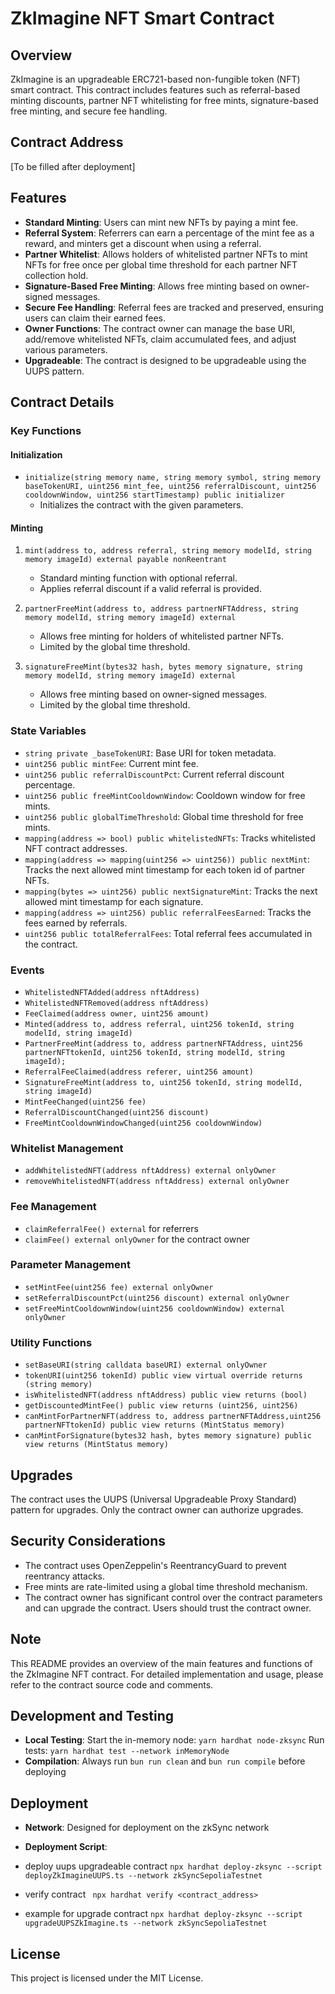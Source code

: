 # ZkImagine NFT Smart Contract

## Overview
ZkImagine is an upgradeable ERC721-based non-fungible token (NFT) smart contract. This contract includes features such as referral-based minting discounts, partner NFT whitelisting for free mints, signature-based free minting, and secure fee handling.

## Contract Address
[To be filled after deployment]

## Features
- **Standard Minting**: Users can mint new NFTs by paying a mint fee.
- **Referral System**: Referrers can earn a percentage of the mint fee as a reward, and minters get a discount when using a referral.
- **Partner Whitelist**: Allows holders of whitelisted partner NFTs to mint NFTs for free once per global time threshold for each partner NFT collection hold.
- **Signature-Based Free Minting**: Allows free minting based on owner-signed messages.
- **Secure Fee Handling**: Referral fees are tracked and preserved, ensuring users can claim their earned fees.
- **Owner Functions**: The contract owner can manage the base URI, add/remove whitelisted NFTs, claim accumulated fees, and adjust various parameters.
- **Upgradeable**: The contract is designed to be upgradeable using the UUPS pattern.

## Contract Details

### Key Functions

#### Initialization
- `initialize(string memory name, string memory symbol, string memory baseTokenURI, uint256 mint_fee, uint256 referralDiscount, uint256 cooldownWindow, uint256 startTimestamp) public initializer`
  - Initializes the contract with the given parameters.

#### Minting
1. `mint(address to, address referral, string memory modelId, string memory imageId) external payable nonReentrant`
   - Standard minting function with optional referral.
   - Applies referral discount if a valid referral is provided.

2. `partnerFreeMint(address to, address partnerNFTAddress, string memory modelId, string memory imageId) external`
   - Allows free minting for holders of whitelisted partner NFTs.
   - Limited by the global time threshold.

3. `signatureFreeMint(bytes32 hash, bytes memory signature, string memory modelId, string memory imageId) external`
   - Allows free minting based on owner-signed messages.
   - Limited by the global time threshold.

### State Variables
- `string private _baseTokenURI`: Base URI for token metadata.
- `uint256 public mintFee`: Current mint fee.
- `uint256 public referralDiscountPct`: Current referral discount percentage.
- `uint256 public freeMintCooldownWindow`: Cooldown window for free mints.
- `uint256 public globalTimeThreshold`: Global time threshold for free mints.
- `mapping(address => bool) public whitelistedNFTs`: Tracks whitelisted NFT contract addresses.
- `mapping(address => mapping(uint256 => uint256)) public nextMint`: Tracks the next allowed mint timestamp for each token id of partner NFTs.
- `mapping(bytes => uint256) public nextSignatureMint`: Tracks the next allowed mint timestamp for each signature.
- `mapping(address => uint256) public referralFeesEarned`: Tracks the fees earned by referrals.
- `uint256 public totalReferralFees`: Total referral fees accumulated in the contract.

### Events
- `WhitelistedNFTAdded(address nftAddress)`
- `WhitelistedNFTRemoved(address nftAddress)`
- `FeeClaimed(address owner, uint256 amount)`
- `Minted(address to, address referral, uint256 tokenId, string modelId, string imageId)`
- `PartnerFreeMint(address to, address partnerNFTAddress, uint256 partnerNFTtokenId, uint256 tokenId, string modelId, string imageId);`
- `ReferralFeeClaimed(address referer, uint256 amount)`
- `SignatureFreeMint(address to, uint256 tokenId, string modelId, string imageId)`
- `MintFeeChanged(uint256 fee)`
- `ReferralDiscountChanged(uint256 discount)`
- `FreeMintCooldownWindowChanged(uint256 cooldownWindow)`

### Whitelist Management
- `addWhitelistedNFT(address nftAddress) external onlyOwner`
- `removeWhitelistedNFT(address nftAddress) external onlyOwner`

### Fee Management
- `claimReferralFee() external` for referrers
- `claimFee() external onlyOwner` for the contract owner

### Parameter Management
- `setMintFee(uint256 fee) external onlyOwner`
- `setReferralDiscountPct(uint256 discount) external onlyOwner`
- `setFreeMintCooldownWindow(uint256 cooldownWindow) external onlyOwner`

### Utility Functions
- `setBaseURI(string calldata baseURI) external onlyOwner`
- `tokenURI(uint256 tokenId) public view virtual override returns (string memory)`
- `isWhitelistedNFT(address nftAddress) public view returns (bool)`
- `getDiscountedMintFee() public view returns (uint256, uint256)`
- `canMintForPartnerNFT(address to, address partnerNFTAddress,uint256 partnerNFTtokenId) public view returns (MintStatus memory)`
- `canMintForSignature(bytes32 hash, bytes memory signature) public view returns (MintStatus memory)`

## Upgrades
The contract uses the UUPS (Universal Upgradeable Proxy Standard) pattern for upgrades. Only the contract owner can authorize upgrades.

## Security Considerations
- The contract uses OpenZeppelin's ReentrancyGuard to prevent reentrancy attacks.
- Free mints are rate-limited using a global time threshold mechanism.
- The contract owner has significant control over the contract parameters and can upgrade the contract. Users should trust the contract owner.

## Note
This README provides an overview of the main features and functions of the ZkImagine NFT contract. For detailed implementation and usage, please refer to the contract source code and comments.


## Development and Testing
- **Local Testing**: 
  Start the in-memory node: `yarn hardhat node-zksync`
  Run tests: `yarn hardhat test --network inMemoryNode`
- **Compilation**: 
  Always run `bun run clean` and `bun run compile` before deploying

## Deployment
- **Network**: Designed for deployment on the zkSync network

- **Deployment Script**:

- deploy uups upgradeable contract
`npx hardhat deploy-zksync --script deployZkImagineUUPS.ts --network zkSyncSepoliaTestnet`

- verify contract 
` npx hardhat verify <contract_address>`

- example for upgrade contract
`npx hardhat deploy-zksync --script upgradeUUPSZkImagine.ts --network zkSyncSepoliaTestnet`
## License
This project is licensed under the MIT License.